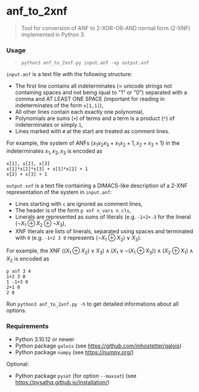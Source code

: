 # anf_to_2xnf

> Tool for conversion of ANF to 2-XOR-OR-AND normal form (2-XNF) implemented in Python 3.

### Usage

> `python3 anf_to_2xnf.py input.anf -xp output.xnf`

`input.anf` is a text file with the following structure:

- The first line contains all indeterminates (= unicode strings not containing spaces and not being iqual to "1" or "0") separated with a comma and AT LEAST ONE SPACE (important for reading in indeterminates of the form `x[1,1]`),
- All other lines contain each exactly one polynomial,
- Polynomials are sums (`+`) of terms and a term is a product (`*`) of indeterminates or simply `1`,
- Lines marked with `#` at the start are treated as comment lines.

For example, the system of ANFs $\{x_1x_2x_3+x_1x_2+1, x_2+x_3+1\}$ in the indeterminates $x_1,x_2,x_3$ is encoded as

```
x[1], x[2], x[3]
x[1]*x[2]*x[3] + x[1]*x[2] + 1
x[2] + x[3] + 1
```

`output.xnf` is a text file containing a DIMACS-like description of a 2-XNF representation of the system in `input.anf`:

- Lines starting with `c` are ignored as comment lines,
- The header is of the form `p xnf n_vars n_cls`,
- Linerals are represented as sums of literals (e.g. `-1+2+-3` for the lineral $(\neg X_1 \oplus X_2 \oplus \neg X_3)$,
- XNF literals are lists of linerals, separated using spaces and terminated with `0` (e.g. `-1+2 3 0` represents $(\neg X_1 \oplus X_2) \lor X_3$).

For example, the XNF $((X_1 \oplus X_2) \lor X_3) \land (X_1 \lor \neg(X_1 \oplus X_3)) \land (X_2 \oplus X_1) \land X_2$ is encoded as

```
p xnf 3 4
1+2 3 0
1 -1+3 0
2+1 0
2 0
```


Run `python3 anf_to_2xnf.py -h` to get detailed informations about all options.

### Requirements

- Python 3.10.12 or newer
- Python package `galois` (see <https://github.com/mhostetter/galois>)
- Python package `numpy` (see <https://numpy.org/>)

Optional:

- Python package `pysat` (for option `--maxsat`) (see <https://pysathq.github.io/installation/>)
